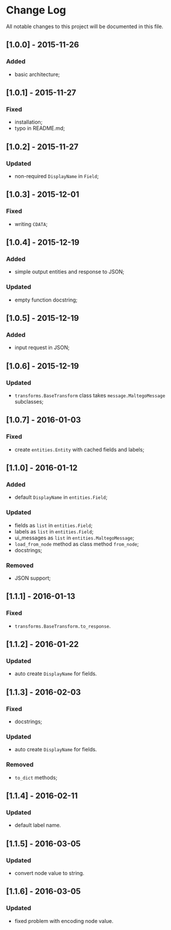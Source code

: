 # Change Log #
All notable changes to this project will be documented in this file.

## [1.0.0] - 2015-11-26 ##
### Added ###
- basic architecture;


## [1.0.1] - 2015-11-27 ##
### Fixed ###
- installation;
- typo in README.md;


## [1.0.2] - 2015-11-27 ##
### Updated ###
- non-required `DisplayName` in `Field`;


## [1.0.3] - 2015-12-01 ##
### Fixed ###
- writing `CDATA`;


## [1.0.4] - 2015-12-19 ##
### Added ###
- simple output entities and response to JSON;

### Updated ###
- empty function docstring;


## [1.0.5] - 2015-12-19 ##
### Added ###
- input request in JSON;


## [1.0.6] - 2015-12-19 ##
### Updated ###
- `transforms.BaseTransform` class takes `message.MaltegoMessage` subclasses;


## [1.0.7] - 2016-01-03 ##
### Fixed ###
- create `entities.Entity` with cached fields and labels;


## [1.1.0] - 2016-01-12 ##
### Added ###
- default `DisplayName` in `entities.Field`;

### Updated ###
- fields as `list` in `entities.Field`;
- labels as `list` in `entities.Field`;
- ui_messages as `list` in `entities.MaltegoMessage`;
- `load_from_node` method as class method `from_node`;
- docstrings;

### Removed ###
- JSON support;


## [1.1.1] - 2016-01-13 ##
### Fixed ###
- `transforms.BaseTransform.to_response`.


## [1.1.2] - 2016-01-22 ##
### Updated ###
- auto create `DisplayName` for fields.


## [1.1.3] - 2016-02-03 ##
### Fixed ###
- docstrings;

### Updated ###
- auto create `DisplayName` for fields.

### Removed ###
- `to_dict` methods;


## [1.1.4] - 2016-02-11 ##
### Updated ###
- default label name.


## [1.1.5] - 2016-03-05 ##
### Updated ###
- convert node value to string.


## [1.1.6] - 2016-03-05 ##
### Updated ###
- fixed problem with encoding node value.
